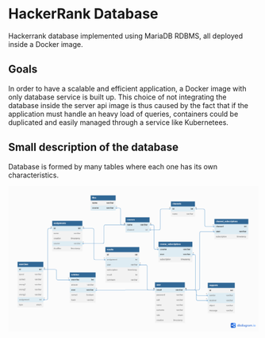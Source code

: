 
# HackerRank Database
Hackerrank database implemented using MariaDB RDBMS, all deployed inside a Docker image.

## Goals
In order to have a scalable and efficient application, a Docker image with only database service is built up. This choice of not integrating the database inside the server api image is thus caused by the fact that if the application must handle an heavy load of queries, containers could be duplicated and easily managed through a service like Kubernetees.


## Small description of the database
Database is formed by many tables where each one has its own characteristics.

![Alt Image text](/Task%203/backend/db/img/db.png?raw=true "Optional Title")


